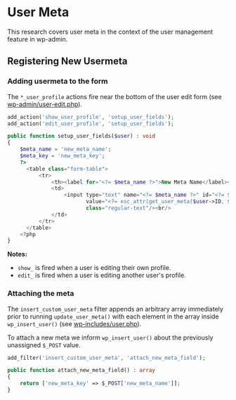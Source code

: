 # User Meta

This research covers user meta in the context of the user management feature in wp-admin.

## Registering New Usermeta

### Adding usermeta to the form

The `*_user_profile` actions fire near the bottom of the user edit form (see [wp-admin/user-edit.php](https://github.com/WordPress/WordPress/blob/30ffb247b7667516a388d5dd968c2cbd1766cddb/wp-admin/user-edit.php#L834-L854)).

```php
add_action('show_user_profile', 'setup_user_fields');
add_action('edit_user_profile', 'setup_user_fields');

public function setup_user_fields($user) : void
{
    $meta_name = 'new_meta_name';
    $meta_key = 'new_meta_key';
    ?>
      <table class="form-table">
          <tr>
              <th><label for="<?= $meta_name ?>">New Meta Name</label></th>
              <td>
                  <input type="text" name="<?= $meta_name ?>" id="<?= $meta_name ?>"
                         value="<?= esc_attr(get_user_meta($user->ID, $meta_key, true)); ?>"
                         class="regular-text"/><br/>
              </td>
          </tr>
      </table>
    <?php
}
```

**Notes:**
- `show_` is fired when a user is editing their own profile.
- `edit_` is fired when a user is editing another user's profile. 

### Attaching the meta

The `insert_custom_user_meta` filter appends an arbitrary array immediately prior to running `update_user_meta()` with each element in the array inside `wp_insert_user()` (see [wp-includes/user.php](https://github.com/WordPress/WordPress/blob/30ffb247b7667516a388d5dd968c2cbd1766cddb/wp-includes/user.php#L2430)).

To attach a new meta we inform `wp_insert_user()` about the previously unassigned `$_POST` value. 

```php
add_filter('insert_custom_user_meta', 'attach_new_meta_field');

public function attach_new_meta_field() : array
{
    return ['new_meta_key' => $_POST['new_meta_name']]; 
}
```